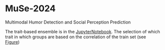 # MuSe-2024
Multimodal Humor Detection and Social Perception Prediction

The trait-based ensemble is in the [JupyterNotebook](https://github.com/aalto-speech/MuSe-2024/blob/main/trait_based_ensemble.ipynb). The selection of which trait in which groups are based on the correlation of the train set (see [Figure](https://github.com/aalto-speech/MuSe-2024/blob/main/perception_correlation.png))

